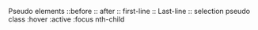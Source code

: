 Pseudo elements
::before
:: after
:: first-line
:: Last-line
:: selection
pseudo class
:hover
:active
:focus
nth-child
